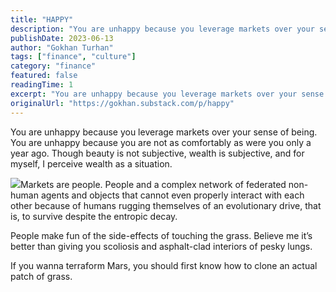 ```yaml
---
title: "HAPPY"
description: "You are unhappy because you leverage markets over your sense of being. You are unhappy because you are not as comfortably as were you only a year ago. Though beauty is not subjective, wealth is subjec..."
publishDate: 2023-06-13
author: "Gokhan Turhan"
tags: ["finance", "culture"]
category: "finance"
featured: false
readingTime: 1
excerpt: "You are unhappy because you leverage markets over your sense of being. You are unhappy because you are not as comfortably as were you only a year ago. Though beauty is not subjective, wealth is subjec..."
originalUrl: "https://gokhan.substack.com/p/happy"
---
```


You are unhappy because you leverage markets over your sense of being. You are unhappy because you are not as comfortably as were you only a year ago. Though beauty is not subjective, wealth is subjective, and for myself, I perceive wealth as a situation.

![](https://substack-post-media.s3.amazonaws.com/public/images/1dd01c7d-355a-4b16-b793-87d3aff87f50_1180x828.png)Markets are people. People and a complex network of federated non-human agents and objects that cannot even properly interact with each other because of humans rugging themselves of an evolutionary drive, that is, to survive despite the entropic decay.

People make fun of the side-effects of touching the grass. Believe me it’s better than giving you scoliosis and asphalt-clad interiors of pesky lungs.

If you wanna terraform Mars, you should first know how to clone an actual patch of grass.